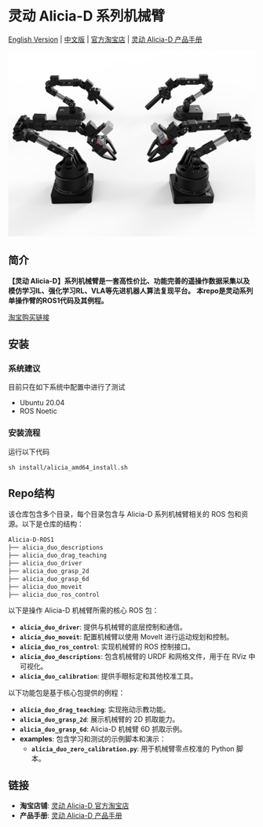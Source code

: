 
# 灵动 Alicia-D 系列机械臂

[English Version](README_en.md) | [中文版](README.md) | [官方淘宝店](https://g84gtpygdv6trpvdhcsy0kfr73avcip.taobao.com/shop/view_shop.htm?appUid=RAzN8HWKU5B7MfX6JjEWgkuNfftNVbnrjbjx6fPjY9KqXB46Rvy&spm=a21n57.1.hoverItem.2) | [灵动 Alicia-D 产品手册](https://tcnqzgyay0jb.feishu.cn/wiki/ElDUwERlNilPLWkJ2e2cYGyZncb?fromScene=spaceOverview)

![Alicia-D](images/Alicia_Duo_V5_4.png)

## 简介

**【灵动 Alicia-D】系列机械臂是一套高性价比、功能完善的遥操作数据采集以及模仿学习IL、强化学习RL、VLA等先进机器人算法复现平台。**
**本repo是灵动系列单操作臂的ROS1代码及其例程。**

[淘宝购买链接](https://e.tb.cn/h.h6jfG5QfQVm5Ndq?tk=7T1q4aGvWz1)

## 安装

### 系统建议

目前只在如下系统中配置中进行了测试

- Ubuntu 20.04
- ROS Noetic

### 安装流程

运行以下代码

```
sh install/alicia_amd64_install.sh
```

## Repo结构

该仓库包含多个目录，每个目录包含与 Alicia-D 系列机械臂相关的 ROS 包和资源。以下是仓库的结构：

```
Alicia-D-ROS1
├── alicia_duo_descriptions
├── alicia_duo_drag_teaching
├── alicia_duo_driver
├── alicia_duo_grasp_2d
├── alicia_duo_grasp_6d
├── alicia_duo_moveit
├── alicia_duo_ros_control

```

以下是操作 Alicia-D 机械臂所需的核心 ROS 包：

- **`alicia_duo_driver`**: 提供与机械臂的底层控制和通信。
- **`alicia_duo_moveit`**: 配置机械臂以使用 MoveIt 进行运动规划和控制。
- **`alicia_duo_ros_control`**: 实现机械臂的 ROS 控制接口。
- **`alicia_duo_descriptions`**: 包含机械臂的 URDF 和网格文件，用于在 RViz 中可视化。
- **`alicia_duo_calibration`**: 提供手眼标定和其他校准工具。


以下功能包是基于核心包提供的例程：

- **`alicia_duo_drag_teaching`**: 实现拖动示教功能。
- **`alicia_duo_grasp_2d`**: 展示机械臂的 2D 抓取能力。
- **`alicia_duo_grasp_6d`**: Alicia-D 机械臂 6D 抓取示例。
- **examples**: 包含学习和测试的示例脚本和演示：
  - **`alicia_duo_zero_calibration.py`**: 用于机械臂零点校准的 Python 脚本。

## 链接

- **淘宝店铺**: [灵动 Alicia-D 官方淘宝店](https://g84gtpygdv6trpvdhcsy0kfr73avcip.taobao.com/shop/view_shop.htm?appUid=RAzN8HWKU5B7MfX6JjEWgkuNfftNVbnrjbjx6fPjY9KqXB46Rvy&spm=a21n57.1.hoverItem.2)
- **产品手册**: [灵动 Alicia-D 产品手册](https://tcnqzgyay0jb.feishu.cn/wiki/ElDUwERlNilPLWkJ2e2cYGyZncb?fromScene=spaceOverview)
